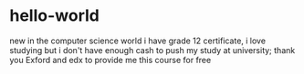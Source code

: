 # hello-world
new in the computer science world
i have grade 12 certificate, i love studying but i don't have enough cash to push my study at university;
thank you Exford and edx to provide me this course for free
